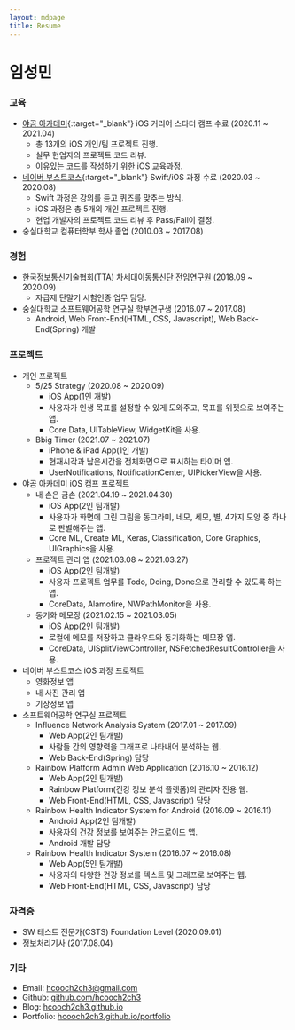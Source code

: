 ```yaml
---
layout: mdpage
title: Resume
---
```


# 임성민
### 교육
- [야곰 아카데미](https://www.yagom-academy.kr/){:target="_blank"} iOS 커리어 스타터 캠프 수료 (2020.11 ~ 2021.04)
    - 총 13개의 iOS 개인/팀 프로젝트 진행.
    - 실무 현업자의 프로젝트 코드 리뷰.
    - 이유있는 코드를 작성하기 위한 iOS 교육과정.
- [네이버 부스트코스](https://www.boostcourse.org/mo326){:target="_blank"} Swift/iOS 과정 수료 (2020.03 ~ 2020.08)
    - Swift 과정은 강의를 듣고 퀴즈를 맞추는 방식.
    - iOS 과정은 총 5개의 개인 프로젝트 진행.
    - 현업 개발자의 프로젝트 코드 리뷰 후 Pass/Fail이 결정.
- 숭실대학교 컴퓨터학부 학사 졸업 (2010.03 ~ 2017.08)

### 경험
- 한국정보통신기술협회(TTA) 차세대이동통신단 전임연구원 (2018.09 ~ 2020.09)
    - 자급제 단말기 시험인증 업무 담당.
- 숭실대학교 소프트웨어공학 연구실 학부연구생 (2016.07 ~ 2017.08)
    - Android, Web Front-End(HTML, CSS, Javascript), Web Back-End(Spring) 개발

### 프로젝트
- 개인 프로젝트
    - 5/25 Strategy (2020.08 ~ 2020.09)
        - iOS App(1인 개발)
        - 사용자가 인생 목표를 설정할 수 있게 도와주고, 목표를 위젯으로 보여주는 앱.
        - Core Data, UITableView, WidgetKit을 사용.
    - Bbig Timer (2021.07 ~ 2021.07)
        - iPhone & iPad App(1인 개발)
        - 현재시각과 남은시간을 전체화면으로 표시하는 타이머 앱.
        - UserNotifications, NotificationCenter, UIPickerView을 사용.
- 야곰 아카데미 iOS 캠프 프로젝트
    - 내 손은 금손 (2021.04.19 ~ 2021.04.30)
        - iOS App(2인 팀개발)
        - 사용자가 화면에 그린 그림을 동그라미, 네모, 세모, 별, 4가지 모양 중 하나로 판별해주는 앱.
        - Core ML, Create ML, Keras, Classification, Core Graphics, UIGraphics을 사용.
    - 프로젝트 관리 앱 (2021.03.08 ~ 2021.03.27)  
        - iOS App(2인 팀개발)
        - 사용자 프로젝트 업무를 Todo, Doing, Done으로 관리할 수 있도록 하는 앱.
        - CoreData, Alamofire, NWPathMonitor을 사용.
    - 동기화 메모장 (2021.02.15 ~ 2021.03.05)
        - iOS App(2인 팀개발)
        - 로컬에 메모를 저장하고 클라우드와 동기화하는 메모장 앱.
        - CoreData, UISplitViewController, NSFetchedResultController을 사용.
- 네이버 부스트코스 iOS 과정 프로젝트
    - 영화정보 앱
    - 내 사진 관리 앱
    - 기상정보 앱
- 소프트웨어공학 연구실 프로젝트
    - Influence Network Analysis System (2017.01 ~ 2017.09)
        - Web App(2인 팀개발)
        - 사람들 간의 영향력을 그래프로 나타내어 분석하는 웹.
        - Web Back-End(Spring) 담당
    - Rainbow Platform Admin Web Application (2016.10 ~ 2016.12)
        - Web App(2인 팀개발)
        - Rainbow Platform(건강 정보 분석 플랫폼)의 관리자 전용 웹.
        - Web Front-End(HTML, CSS, Javascript) 담당
    - Rainbow Health Indicator System for Android (2016.09 ~ 2016.11)
        - Android App(2인 팀개발)
        - 사용자의 건강 정보를 보여주는 안드로이드 앱.
        - Android 개발 담당
    - Rainbow Health Indicator System (2016.07 ~ 2016.08)
        - Web App(5인 팀개발)
        - 사용자의 다양한 건강 정보를 텍스트 및 그래프로 보여주는 웹.
        - Web Front-End(HTML, CSS, Javascript) 담당

### 자격증
- SW 테스트 전문가(CSTS) Foundation Level (2020.09.01)
- 정보처리기사 (2017.08.04)

### 기타
- Email: hcooch2ch3@gmail.com
- Github: [github.com/hcooch2ch3](https://github.com/hcooch2ch3)    
- Blog: [hcooch2ch3.github.io](https://hcooch2ch3.github.io)  
- Portfolio: [hcooch2ch3.github.io/portfolio](https://hcooch2ch3.github.io/portfolio) 
